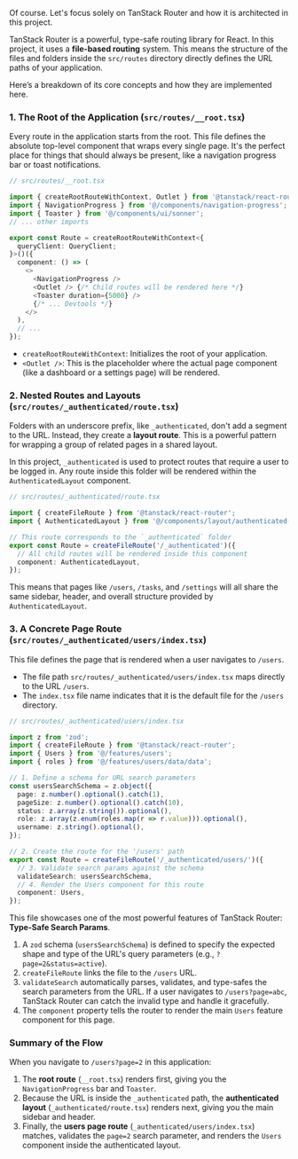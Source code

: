 Of course. Let's focus solely on TanStack Router and how it is architected in this project.

TanStack Router is a powerful, type-safe routing library for React. In this project, it uses a **file-based routing** system. This means the structure of the files and folders inside the `src/routes` directory directly defines the URL paths of your application.

Here’s a breakdown of its core concepts and how they are implemented here.

### 1. The Root of the Application (`src/routes/__root.tsx`)

Every route in the application starts from the root. This file defines the absolute top-level component that wraps every single page. It's the perfect place for things that should always be present, like a navigation progress bar or toast notifications.

```typescript
// src/routes/__root.tsx

import { createRootRouteWithContext, Outlet } from '@tanstack/react-router';
import { NavigationProgress } from '@/components/navigation-progress';
import { Toaster } from '@/components/ui/sonner';
// ... other imports

export const Route = createRootRouteWithContext<{
  queryClient: QueryClient;
}>()({
  component: () => (
    <>
      <NavigationProgress />
      <Outlet /> {/* Child routes will be rendered here */}
      <Toaster duration={5000} />
      {/* ... Devtools */}
    </>
  ),
  // ...
});
```

*   `createRootRouteWithContext`: Initializes the root of your application.
*   `<Outlet />`: This is the placeholder where the actual page component (like a dashboard or a settings page) will be rendered.

### 2. Nested Routes and Layouts (`src/routes/_authenticated/route.tsx`)

Folders with an underscore prefix, like `_authenticated`, don't add a segment to the URL. Instead, they create a **layout route**. This is a powerful pattern for wrapping a group of related pages in a shared layout.

In this project, `_authenticated` is used to protect routes that require a user to be logged in. Any route inside this folder will be rendered within the `AuthenticatedLayout` component.

```typescript
// src/routes/_authenticated/route.tsx

import { createFileRoute } from '@tanstack/react-router';
import { AuthenticatedLayout } from '@/components/layout/authenticated-layout';

// This route corresponds to the `_authenticated` folder
export const Route = createFileRoute('/_authenticated')({
  // All child routes will be rendered inside this component
  component: AuthenticatedLayout,
});
```

This means that pages like `/users`, `/tasks`, and `/settings` will all share the same sidebar, header, and overall structure provided by `AuthenticatedLayout`.

### 3. A Concrete Page Route (`src/routes/_authenticated/users/index.tsx`)

This file defines the page that is rendered when a user navigates to `/users`.

*   The file path `src/routes/_authenticated/users/index.tsx` maps directly to the URL `/users`.
*   The `index.tsx` file name indicates that it is the default file for the `/users` directory.

```typescript
// src/routes/_authenticated/users/index.tsx

import z from 'zod';
import { createFileRoute } from '@tanstack/react-router';
import { Users } from '@/features/users';
import { roles } from '@/features/users/data/data';

// 1. Define a schema for URL search parameters
const usersSearchSchema = z.object({
  page: z.number().optional().catch(1),
  pageSize: z.number().optional().catch(10),
  status: z.array(z.string()).optional(),
  role: z.array(z.enum(roles.map(r => r.value))).optional(),
  username: z.string().optional(),
});

// 2. Create the route for the '/users' path
export const Route = createFileRoute('/_authenticated/users/')({
  // 3. Validate search params against the schema
  validateSearch: usersSearchSchema,
  // 4. Render the Users component for this route
  component: Users,
});
```

This file showcases one of the most powerful features of TanStack Router: **Type-Safe Search Params**.

1.  A `zod` schema (`usersSearchSchema`) is defined to specify the expected shape and type of the URL's query parameters (e.g., `?page=2&status=active`).
2.  `createFileRoute` links the file to the `/users` URL.
3.  `validateSearch` automatically parses, validates, and type-safes the search parameters from the URL. If a user navigates to `/users?page=abc`, TanStack Router can catch the invalid type and handle it gracefully.
4.  The `component` property tells the router to render the main `Users` feature component for this page.

### Summary of the Flow

When you navigate to `/users?page=2` in this application:

1.  The **root route** (`__root.tsx`) renders first, giving you the `NavigationProgress` bar and `Toaster`.
2.  Because the URL is inside the `_authenticated` path, the **authenticated layout** (`_authenticated/route.tsx`) renders next, giving you the main sidebar and header.
3.  Finally, the **users page route** (`_authenticated/users/index.tsx`) matches, validates the `page=2` search parameter, and renders the `Users` component inside the authenticated layout.